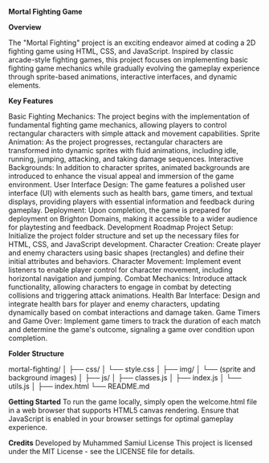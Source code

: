 **Mortal Fighting Game**

**Overview**


The "Mortal Fighting" project is an exciting endeavor aimed at coding a 2D fighting game using HTML, CSS, and JavaScript. Inspired by classic arcade-style fighting games, this project focuses on implementing basic fighting game mechanics while gradually evolving the gameplay experience through sprite-based animations, interactive interfaces, and dynamic elements.

**Key Features**

Basic Fighting Mechanics: The project begins with the implementation of fundamental fighting game mechanics, allowing players to control rectangular characters with simple attack and movement capabilities.
Sprite Animation: As the project progresses, rectangular characters are transformed into dynamic sprites with fluid animations, including idle, running, jumping, attacking, and taking damage sequences.
Interactive Backgrounds: In addition to character sprites, animated backgrounds are introduced to enhance the visual appeal and immersion of the game environment.
User Interface Design: The game features a polished user interface (UI) with elements such as health bars, game timers, and textual displays, providing players with essential information and feedback during gameplay.
Deployment: Upon completion, the game is prepared for deployment on Brighton Domains, making it accessible to a wider audience for playtesting and feedback.
Development Roadmap
Project Setup: Initialize the project folder structure and set up the necessary files for HTML, CSS, and JavaScript development.
Character Creation: Create player and enemy characters using basic shapes (rectangles) and define their initial attributes and behaviors.
Character Movement: Implement event listeners to enable player control for character movement, including horizontal navigation and jumping.
Combat Mechanics: Introduce attack functionality, allowing characters to engage in combat by detecting collisions and triggering attack animations.
Health Bar Interface: Design and integrate health bars for player and enemy characters, updating dynamically based on combat interactions and damage taken.
Game Timers and Game Over: Implement game timers to track the duration of each match and determine the game's outcome, signaling a game over condition upon completion.

**Folder Structure**


mortal-fighting/
│
├── css/
│   └── style.css
│
├── img/
│   └── (sprite and background images)
│
├── js/
│   ├── classes.js
│   ├── index.js
│   └── utils.js
│
├── index.html
└── README.md

**Getting Started**
To run the game locally, simply open the welcome.html file in a web browser that supports HTML5 canvas rendering. Ensure that JavaScript is enabled in your browser settings for optimal gameplay experience.

**Credits**
Developed by Muhammed Samiul
License
This project is licensed under the MIT License - see the LICENSE file for details.
